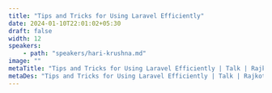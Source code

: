 ```yaml
---
title: "Tips and Tricks for Using Laravel Efficiently"
date: 2024-01-10T22:01:02+05:30
draft: false
width: 12
speakers:
    - path: "speakers/hari-krushna.md"
image: ""
metaTitle: "Tips and Tricks for Using Laravel Efficiently | Talk | Rajkot tech"
metaDes: "Tips and Tricks for Using Laravel Efficiently | Talk | Rajkot tech"
---
```


